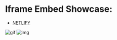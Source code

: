# Iframe Embed Showcase:

- [NETLIFY](https://app.netlify.com/sites/)

![gif](./iframes.gif)
![img](./embed-playground.png)
